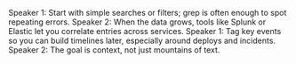 Speaker 1: Start with simple searches or filters; grep is often enough to spot repeating errors.
Speaker 2: When the data grows, tools like Splunk or Elastic let you correlate entries across services.
Speaker 1: Tag key events so you can build timelines later, especially around deploys and incidents.
Speaker 2: The goal is context, not just mountains of text.
